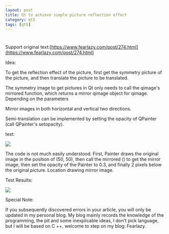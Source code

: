 ```yaml
---
layout: post
title: Qt to achieve simple picture reflection effect
category: qt5
tags: [qt5]
---
```

# 

Support original text:[https://www.fearlazy.com/post/274.html](https://www.fearlazy.com/post/274.html)

Idea:

To get the reflection effect of the picture, first get the symmetry picture of the picture, and then translate the picture to be translated.

The symmetry image to get pictures in Qt only needs to call the qimage's mirrored function, which returns a mirror qimage object for qimage. Depending on the parameters

Mirror images in both horizontal and vertical two directions.

Semi-translation can be implemented by setting the opacity of QPainter (call QPainter's setopacity).

test:

![](/md_blog/public/assets/2021-07-25/c1106e719be9f155fcb44ec5a7904020.png)

The code is not much easily understood. First, Painter draws the original image in the position of (50, 50), then call the mirrored () to get the mirror image, then set the opacity of the Painter to 0.3, and finally 2 pixels below the original picture. Location drawing mirror image.

Test Results:

![](/md_blog/public/assets/2021-07-25/619efffe49906f605c74095fe4bd11d1.png)

Special Note:

If you subsequently discovered errors in your article, you will only be updated in my personal blog. My blog mainly records the knowledge of the programming, the pit and some inexplicable ideas, I don't pick language, but I will be based on C ++, welcome to step on my blog: Fearlazy.